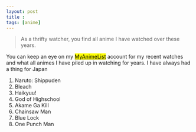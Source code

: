 ```yaml
---
layout: post
title : ‎
tags: [anime]
---
```


> As a thrifty watcher, you find all anime I have watched over these years.

You can keep an eye on my <a style="background-color: #FFFF00" href="https://myanimelist.net/profile/beephzy" target="_blank"><mark>MyAnimeList</mark></a> account for my recent watches and what all animes I have piled up in watching for years. I have always had a thing for Japan

1. Naruto: Shippuden
2. Bleach
3. Haikyuu!
4. God of Highschool
5. Akame Ga Kill
6. Chainsaw Man
7. Blue Lock
8. One Punch Man
